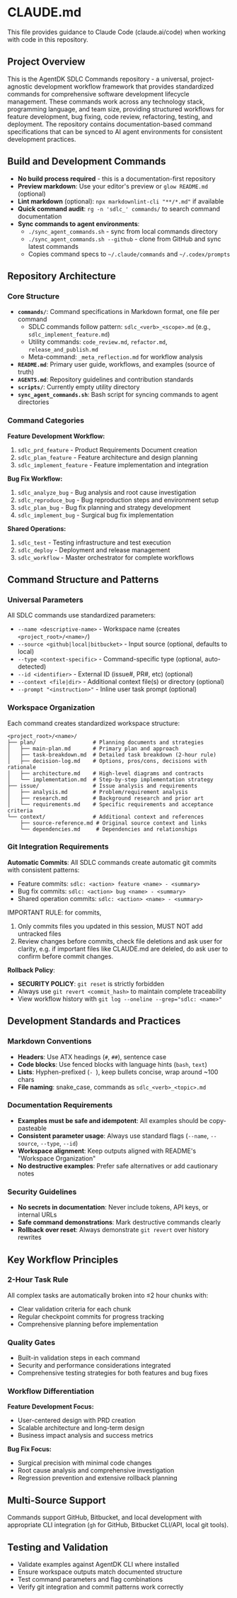 # CLAUDE.md

This file provides guidance to Claude Code (claude.ai/code) when working with code in this repository.

## Project Overview
This is the AgentDK SDLC Commands repository - a universal, project-agnostic development workflow framework that provides standardized commands for comprehensive software development lifecycle management. These commands work across any technology stack, programming language, and team size, providing structured workflows for feature development, bug fixing, code review, refactoring, testing, and deployment. The repository contains documentation-based command specifications that can be synced to AI agent environments for consistent development practices.

## Build and Development Commands
- **No build process required** - this is a documentation-first repository
- **Preview markdown**: Use your editor's preview or `glow README.md` (optional)
- **Lint markdown** (optional): `npx markdownlint-cli "**/*.md"` if available
- **Quick command audit**: `rg -n 'sdlc_' commands/` to search command documentation
- **Sync commands to agent environments**: 
  - `./sync_agent_commands.sh` - sync from local commands directory
  - `./sync_agent_commands.sh --github` - clone from GitHub and sync latest commands
  - Copies command specs to `~/.claude/commands` and `~/.codex/prompts`

## Repository Architecture

### Core Structure
- **`commands/`**: Command specifications in Markdown format, one file per command
  - SDLC commands follow pattern: `sdlc_<verb>_<scope>.md` (e.g., `sdlc_implement_feature.md`)
  - Utility commands: `code_review.md`, `refactor.md`, `release_and_publish.md`
  - Meta-command: `_meta_reflection.md` for workflow analysis
- **`README.md`**: Primary user guide, workflows, and examples (source of truth)
- **`AGENTS.md`**: Repository guidelines and contribution standards
- **`scripts/`**: Currently empty utility directory
- **`sync_agent_commands.sh`**: Bash script for syncing commands to agent directories

### Command Categories
**Feature Development Workflow:**
1. `sdlc_prd_feature` - Product Requirements Document creation
2. `sdlc_plan_feature` - Feature architecture and design planning  
3. `sdlc_implement_feature` - Feature implementation and integration

**Bug Fix Workflow:**
1. `sdlc_analyze_bug` - Bug analysis and root cause investigation
2. `sdlc_reproduce_bug` - Bug reproduction steps and environment setup
3. `sdlc_plan_bug` - Bug fix planning and strategy development
4. `sdlc_implement_bug` - Surgical bug fix implementation

**Shared Operations:**
1. `sdlc_test` - Testing infrastructure and test execution
2. `sdlc_deploy` - Deployment and release management
3. `sdlc_workflow` - Master orchestrator for complete workflows

## Command Structure and Patterns

### Universal Parameters
All SDLC commands use standardized parameters:
- `--name <descriptive-name>` - Workspace name (creates `<project_root>/<name>/`)
- `--source <github|local|bitbucket>` - Input source (optional, defaults to local)
- `--type <context-specific>` - Command-specific type (optional, auto-detected)
- `--id <identifier>` - External ID (issue#, PR#, etc) (optional)
- `--context <file|dir>` - Additional context file(s) or directory (optional)
- `--prompt "<instruction>"` - Inline user task prompt (optional)

### Workspace Organization
Each command creates standardized workspace structure:
```
<project_root>/<name>/
├── plan/                  # Planning documents and strategies
│   ├── main-plan.md       # Primary plan and approach
│   ├── task-breakdown.md  # Detailed task breakdown (2-hour rule)
│   ├── decision-log.md    # Options, pros/cons, decisions with rationale
│   ├── architecture.md    # High-level diagrams and contracts
│   └── implementation.md  # Step-by-step implementation strategy
├── issue/                 # Issue analysis and requirements
│   ├── analysis.md        # Problem/requirement analysis
│   ├── research.md        # Background research and prior art
│   └── requirements.md    # Specific requirements and acceptance criteria
└── context/               # Additional context and references
    ├── source-reference.md # Original source context and links
    └── dependencies.md     # Dependencies and relationships
```

### Git Integration Requirements
**Automatic Commits**: All SDLC commands create automatic git commits with consistent patterns:
- Feature commits: `sdlc: <action> feature <name> - <summary>`
- Bug fix commits: `sdlc: <action> bug <name> - <summary>`
- Shared operation commits: `sdlc: <action> <name> - <summary>`

IMPORTANT RULE: for commits, 
1. Only commits files you updated in this session, MUST NOT add untracked files
2. Review changes before commits, check file deletions and ask user for clarity, e.g. if important files like CLAUDE.md are deleled, do ask user to confirm before commit changes.

**Rollback Policy**: 
- **SECURITY POLICY**: `git reset` is strictly forbidden
- Always use `git revert <commit_hash>` to maintain complete traceability
- View workflow history with `git log --oneline --grep="sdlc: <name>"`

## Development Standards and Practices

### Markdown Conventions
- **Headers**: Use ATX headings (`#`, `##`), sentence case
- **Code blocks**: Use fenced blocks with language hints (`bash`, `text`)
- **Lists**: Hyphen-prefixed (`- `), keep bullets concise, wrap around ~100 chars
- **File naming**: snake_case, commands as `sdlc_<verb>_<topic>.md`

### Documentation Requirements
- **Examples must be safe and idempotent**: All examples should be copy-pasteable
- **Consistent parameter usage**: Always use standard flags (`--name`, `--source`, `--type`, `--id`)
- **Workspace alignment**: Keep outputs aligned with README's "Workspace Organization"
- **No destructive examples**: Prefer safe alternatives or add cautionary notes

### Security Guidelines
- **No secrets in documentation**: Never include tokens, API keys, or internal URLs
- **Safe command demonstrations**: Mark destructive commands clearly
- **Rollback over reset**: Always demonstrate `git revert` over history rewrites

## Key Workflow Principles

### 2-Hour Task Rule
All complex tasks are automatically broken into ≤2 hour chunks with:
- Clear validation criteria for each chunk
- Regular checkpoint commits for progress tracking
- Comprehensive planning before implementation

### Quality Gates
- Built-in validation steps in each command
- Security and performance considerations integrated
- Comprehensive testing strategies for both features and bug fixes

### Workflow Differentiation
**Feature Development Focus:**
- User-centered design with PRD creation
- Scalable architecture and long-term design
- Business impact analysis and success metrics

**Bug Fix Focus:**
- Surgical precision with minimal code changes
- Root cause analysis and comprehensive investigation  
- Regression prevention and extensive rollback planning

## Multi-Source Support
Commands support GitHub, Bitbucket, and local development with appropriate CLI integration (`gh` for GitHub, Bitbucket CLI/API, local git tools).

## Testing and Validation
- Validate examples against AgentDK CLI where installed
- Ensure workspace outputs match documented structure
- Test command parameters and flag combinations
- Verify git integration and commit patterns work correctly
